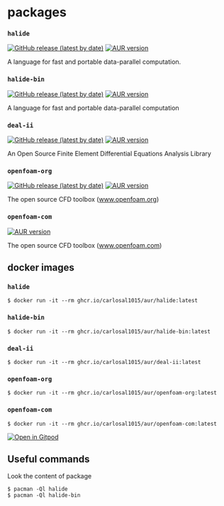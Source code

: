 # packages

### `halide`

[![GitHub release (latest by date)](https://img.shields.io/github/v/release/halide/Halide?style=flat-square)](https://github.com/halide/Halide) [![AUR version](https://img.shields.io/aur/version/halide?style=flat-square)](https://aur.archlinux.org/packages/halide)

A language for fast and portable data-parallel computation.

### `halide-bin`

[![GitHub release (latest by date)](https://img.shields.io/github/v/release/halide/Halide?style=flat-square)](https://github.com/halide/Halide) [![AUR version](https://img.shields.io/aur/version/halide-bin?style=flat-square)](https://aur.archlinux.org/packages/halide-bin)

A language for fast and portable data-parallel computation

### `deal-ii`

[![GitHub release (latest by date)](https://img.shields.io/github/v/release/dealii/dealii?style=flat-square)](https://github.com/dealii/dealii) [![AUR version](https://img.shields.io/aur/version/deal-ii?style=flat-square)](https://aur.archlinux.org/packages/deal-ii)

An Open Source Finite Element Differential Equations Analysis Library

### `openfoam-org`

[![GitHub release (latest by date)](https://img.shields.io/github/v/tag/OpenFOAM/OpenFOAM-9?style=flat-square)](https://github.com/OpenFOAM/OpenFOAM-9) [![AUR version](https://img.shields.io/aur/version/openfoam-org?style=flat-square)](https://aur.archlinux.org/packages/openfoam-org)

The open source CFD toolbox (www.openfoam.org)

### `openfoam-com`

<!-- [![GitHub release (latest by date)](https://img.shields.io/github/v/tag/OpenFOAM/OpenFOAM-9?style=flat-square)](https://github.com/OpenFOAM/OpenFOAM-9) -->
<!-- https://develop.openfoam.com/Development/openfoam/-/commits/master -->

[![AUR version](https://img.shields.io/aur/version/openfoam-com?style=flat-square)](https://aur.archlinux.org/packages/openfoam-com)

The open source CFD toolbox (www.openfoam.com)

## docker images

### `halide`

```
$ docker run -it --rm ghcr.io/carlosal1015/aur/halide:latest
```

### `halide-bin`

```
$ docker run -it --rm ghcr.io/carlosal1015/aur/halide-bin:latest
```

### `deal-ii`

```
$ docker run -it --rm ghcr.io/carlosal1015/aur/deal-ii:latest
```

### `openfoam-org`

```
$ docker run -it --rm ghcr.io/carlosal1015/aur/openfoam-org:latest
```

### `openfoam-com`

```
$ docker run -it --rm ghcr.io/carlosal1015/aur/openfoam-com:latest
```

[![Open in Gitpod](https://gitpod.io/button/open-in-gitpod.svg)](https://gitpod.io#/https://github.com/carlosal1015/aur)

## Useful commands

Look the content of package

```
$ pacman -Ql halide
$ pacman -Ql halide-bin
```